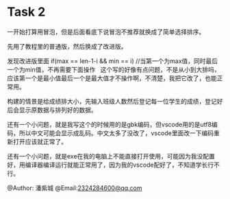 # Task 2

一开始打算用冒泡，但是后面看底下说冒泡不推荐就换成了简单选择排序。

先用了教程里的普通版，然后换成了改进版。

发现改进版里面
if(max == len-1-i && min == i)
//当第一个为max值，同时最后一个为min值，不再需要下面操作  
这个写的好像有点问题，不是从小到大排吗，应该第一个是最小值最后一个是最大值才不操作啊，不清楚，我把它改了，也能正常用。

构建的情景是给成绩排大小，先输入班级人数然后登记每一位学生的成绩，登记好后会显示原数据与排列好的数据。

还有一个小问题，就是我写这个的时候用的是gbk编码，但vscode用的是utf8编码，所以中文可能会显示成乱码。中文太多了没改了，vscode里面改一下编码重新打开应该就正常了。

还有一个小问题，就是exe在我的电脑上不能直接打开使用，可能因为我没配置好，用编译器编译运行就能正常用了，因为我的vscode配好了，不知道学长行不行。


@Author:  潘紫城
@Email:2324284600@qq.com
